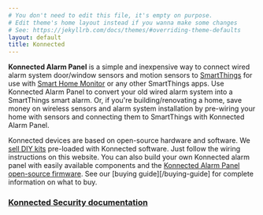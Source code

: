 ```yaml
---
# You don't need to edit this file, it's empty on purpose.
# Edit theme's home layout instead if you wanna make some changes
# See: https://jekyllrb.com/docs/themes/#overriding-theme-defaults
layout: default
title: Konnected
---
```


**Konnected Alarm Panel** is a simple and inexpensive way to connect wired alarm system door/window sensors and motion
 sensors to [SmartThings](https://www.smartthings.com) for use with [Smart Home Monitor](https://support.smartthings.com/hc/en-us/articles/205380154-Smart-Home-Monitor)
 or any other SmartThings apps. Use Konnected Alarm Panel to convert your old wired alarm system into a SmartThings
 smart alarm. Or, if you're building/renovating a home, save money on wireless sensors and alarm system installation by 
 pre-wiring your home with sensors and connecting them to SmartThings with Konnected Alarm Panel.
 
 Konnected devices are based on open-source hardware and software. We [sell DIY kits](https://store.konnected.io) pre-loaded
  with Konnected software. Just follow the wiring instructions on this website. You can also build your own Konnected alarm panel
  with easily available components and the [Konnected Alarm Panel open-source firmware](https://github.com/konnected-io/AlarmPanel).
  See our [buying guide][/buying-guide] for complete information on what to buy.  

### [Konnected Security documentation](/alarm-panel)